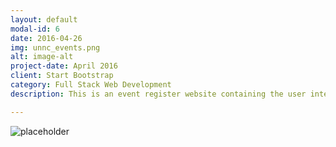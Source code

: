 ```yaml
---
layout: default
modal-id: 6
date: 2016-04-26
img: unnc_events.png
alt: image-alt
project-date: April 2016
client: Start Bootstrap
category: Full Stack Web Development
description: This is an event register website containing the user interface, user system, administer platform using HTML, CSS, JavaScript, PHP, MySQL. <a href="https://github.com/yehan-xiao/UNNC-EVENT">See More</a>.

---
```


![placeholder](http://okkrf0epo.bkt.clouddn.com/unnc-event-user.gif)





